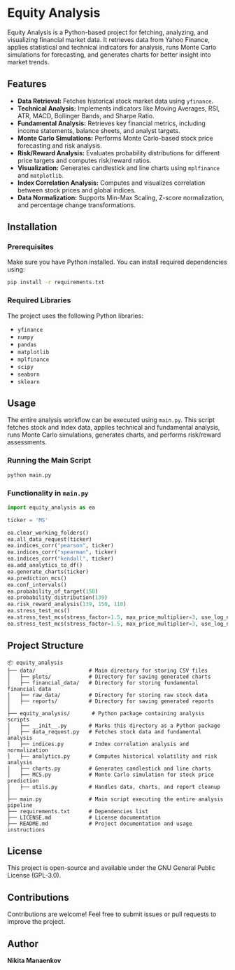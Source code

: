 # Equity Analysis

Equity Analysis is a Python-based project for fetching, analyzing, and visualizing financial market data. It retrieves data from Yahoo Finance, applies statistical and technical indicators for analysis, runs Monte Carlo simulations for forecasting, and generates charts for better insight into market trends.

## Features

- **Data Retrieval:** Fetches historical stock market data using `yfinance`.
- **Technical Analysis:** Implements indicators like Moving Averages, RSI, ATR, MACD, Bollinger Bands, and Sharpe Ratio.
- **Fundamental Analysis:** Retrieves key financial metrics, including income statements, balance sheets, and analyst targets.
- **Monte Carlo Simulations:** Performs Monte Carlo-based stock price forecasting and risk analysis.
- **Risk/Reward Analysis:** Evaluates probability distributions for different price targets and computes risk/reward ratios.
- **Visualization:** Generates candlestick and line charts using `mplfinance` and `matplotlib`.
- **Index Correlation Analysis:** Computes and visualizes correlation between stock prices and global indices.
- **Data Normalization:** Supports Min-Max Scaling, Z-score normalization, and percentage change transformations.

## Installation

### Prerequisites
Make sure you have Python installed. You can install required dependencies using:

```sh
pip install -r requirements.txt
```

### Required Libraries
The project uses the following Python libraries:
- `yfinance`
- `numpy`
- `pandas`
- `matplotlib`
- `mplfinance`
- `scipy`
- `seaborn`
- `sklearn`

## Usage

The entire analysis workflow can be executed using `main.py`. This script fetches stock and index data, applies technical and fundamental analysis, runs Monte Carlo simulations, generates charts, and performs risk/reward assessments.

### Running the Main Script
```sh
python main.py
```

### Functionality in `main.py`

```python
import equity_analysis as ea

ticker = 'MS'

ea.clear_working_folders()
ea.all_data_request(ticker)
ea.indices_corr("pearson", ticker)
ea.indices_corr("spearman", ticker)
ea.indices_corr("kendall", ticker)
ea.add_analytics_to_df()
ea.generate_charts(ticker)
ea.prediction_mcs()
ea.conf_intervals()
ea.probability_of_target(150)
ea.probability_distribution(139)
ea.risk_reward_analysis(139, 150, 110)
ea.stress_test_mcs()
ea.stress_test_mcs(stress_factor=1.5, max_price_multiplier=3, use_log_normal=True)
ea.stress_test_mcs(stress_factor=1.5, max_price_multiplier=3, use_log_normal=False)
```

## Project Structure

```
📦 equity_analysis
├── data/                 # Main directory for storing CSV files
│   ├── plots/            # Directory for saving generated charts
│   ├── financial_data/   # Directory for storing fundamental financial data
│   ├── raw_data/         # Directory for storing raw stock data
│   ├── reports/          # Directory for saving generated reports
│
├── equity_analysis/       # Python package containing analysis scripts
│   ├── __init__.py       # Marks this directory as a Python package
│   ├── data_request.py   # Fetches stock data and fundamental analysis
│   ├── indices.py        # Index correlation analysis and normalization
│   ├── analytics.py      # Computes historical volatility and risk analysis
│   ├── charts.py         # Generates candlestick and line charts
│   ├── MCS.py            # Monte Carlo simulation for stock price prediction
│   ├── utils.py          # Handles data, charts, and report cleanup
│
├── main.py               # Main script executing the entire analysis pipeline
├── requirements.txt      # Dependencies list
├── LICENSE.md            # License documentation
├── README.md             # Project documentation and usage instructions
```

## License
This project is open-source and available under the GNU General Public License (GPL-3.0).

## Contributions
Contributions are welcome! Feel free to submit issues or pull requests to improve the project.

## Author
**Nikita Manaenkov**

